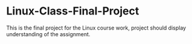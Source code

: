 # Linux-Class-Final-Project
This is the final project for the Linux course work, project should display understanding of the assignment. 
